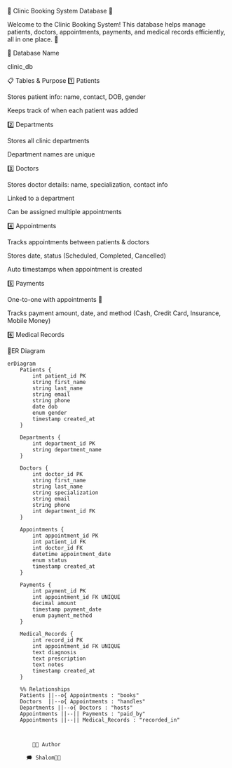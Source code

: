 🌸 Clinic Booking System Database 🌸

Welcome to the Clinic Booking System! This database helps manage patients, doctors, appointments, payments, and medical records efficiently, all in one place. 💖

💾 Database Name

  clinic_db

📋 Tables & Purpose
1️⃣ Patients

Stores patient info: name, contact, DOB, gender

Keeps track of when each patient was added

2️⃣ Departments

Stores all clinic departments

Department names are unique

3️⃣ Doctors

Stores doctor details: name, specialization, contact info

Linked to a department

Can be assigned multiple appointments

4️⃣ Appointments

Tracks appointments between patients & doctors

Stores date, status (Scheduled, Completed, Cancelled)

Auto timestamps when appointment is created

5️⃣ Payments

One-to-one with appointments 💸

Tracks payment amount, date, and method (Cash, Credit Card, Insurance, Mobile Money)

6️⃣ Medical Records

🌸ER Diagram 

```mermaid
erDiagram
    Patients {
        int patient_id PK
        string first_name
        string last_name
        string email
        string phone
        date dob
        enum gender
        timestamp created_at
    }

    Departments {
        int department_id PK
        string department_name
    }

    Doctors {
        int doctor_id PK
        string first_name
        string last_name
        string specialization
        string email
        string phone
        int department_id FK
    }

    Appointments {
        int appointment_id PK
        int patient_id FK
        int doctor_id FK
        datetime appointment_date
        enum status
        timestamp created_at
    }

    Payments {
        int payment_id PK
        int appointment_id FK UNIQUE
        decimal amount
        timestamp payment_date
        enum payment_method
    }

    Medical_Records {
        int record_id PK
        int appointment_id FK UNIQUE
        text diagnosis
        text prescription
        text notes
        timestamp created_at
    }

    %% Relationships
    Patients ||--o{ Appointments : "books"
    Doctors  ||--o{ Appointments : "handles"
    Departments ||--o{ Doctors : "hosts"
    Appointments ||--|| Payments : "paid_by"
    Appointments ||--|| Medical_Records : "recorded_in"



        👩‍💻 Author   

      🗯️ Shalom🦋🎀
